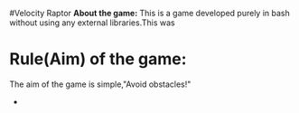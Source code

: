 #Velocity Raptor
**About the game:**
<span>This is a game developed purely in bash without using any external libraries.This was</span>
<h1>Rule(Aim) of the game:</h1>
<span>The aim of the game is simple,"Avoid obstacles!"</span>
</>
<ul>
<li></li>
</ul>
